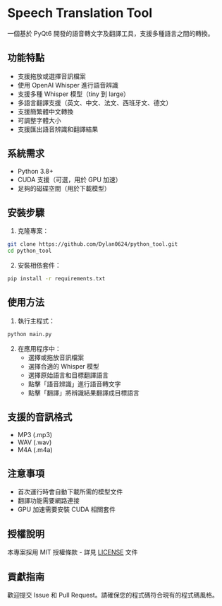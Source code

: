 # Speech Translation Tool

一個基於 PyQt6 開發的語音轉文字及翻譯工具，支援多種語言之間的轉換。

## 功能特點

- 支援拖放或選擇音訊檔案
- 使用 OpenAI Whisper 進行語音辨識
- 支援多種 Whisper 模型（tiny 到 large）
- 多語言翻譯支援（英文、中文、法文、西班牙文、德文）
- 支援簡繁體中文轉換
- 可調整字體大小
- 支援匯出語音辨識和翻譯結果

## 系統需求

- Python 3.8+
- CUDA 支援（可選，用於 GPU 加速）
- 足夠的磁碟空間（用於下載模型）

## 安裝步驟

1. 克隆專案：
```bash
git clone https://github.com/Dylan0624/python_tool.git
cd python_tool
```

2. 安裝相依套件：
```bash
pip install -r requirements.txt
```

## 使用方法

1. 執行主程式：
```bash
python main.py
```

2. 在應用程序中：
   - 選擇或拖放音訊檔案
   - 選擇合適的 Whisper 模型
   - 選擇原始語言和目標翻譯語言
   - 點擊「語音辨識」進行語音轉文字
   - 點擊「翻譯」將辨識結果翻譯成目標語言

## 支援的音訊格式

- MP3 (.mp3)
- WAV (.wav)
- M4A (.m4a)

## 注意事項

- 首次運行時會自動下載所需的模型文件
- 翻譯功能需要網路連接
- GPU 加速需要安裝 CUDA 相關套件

## 授權說明

本專案採用 MIT 授權條款 - 詳見 [LICENSE](LICENSE) 文件

## 貢獻指南

歡迎提交 Issue 和 Pull Request。請確保您的程式碼符合現有的程式碼風格。